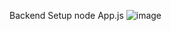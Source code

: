 Backend Setup
node App.js
![image](https://github.com/user-attachments/assets/9d7c713d-245e-4b29-bedb-b7815ec6373b)
